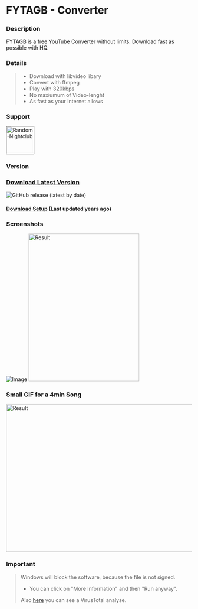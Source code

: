 FYTAGB - Converter
=========
### Description
FYTAGB is a free YouTube Converter without limits.
Download fast as possible with HQ.

### Details
> - Download with libvideo libary
> - Convert with ffmpeg
> - Play with 320kbps
> - No maxiumum of Video-lenght
> - As fast as your Internet allows

### Support
<div align="left">
    <a href="" title="Random-Nightclub" rel="nofollow">
    <img src="https://discordapp.com/api/guilds/823218450913951776/widget.png?style=banner2" height="76px" alt="Random-Nightclub" data-canonical-src="https://discordapp.com/api/guilds/823218450913951776/widget.png?style=banner2" style="max-width:100%;">
    </a>
</div>

### Version
### [Download Latest Version](https://github.com/MauriceX24/ProLoader/releases/tag/2.1 "Install ZIP")
![GitHub release (latest by date)](https://img.shields.io/github/v/release/MauriceX24/ProLoader?style=for-the-badge)
#### [Download Setup](https://drive.google.com/file/d/184OfFVPAAqBqvmfwW0ZXz6L85P3N7Wv7/view?usp=sharing) (Last updated years ago)

### Screenshots
![Image](https://cloud.lordmaurice.xyz/index.php/apps/files_sharing/publicpreview/4ofJA8DC8gAdqTt?x=1879&y=589&a=true&file=E8UaIToMkX.png&scalingup=0)
<img src="https://cloud.lordmaurice.xyz/index.php/apps/files_sharing/publicpreview/yTkMC3yS4oAFnQC?x=1879&y=589&a=true&file=explorer_t8aAKk3UNS.png&scalingup=0" alt="Result" width=300px height=400px />
### Small GIF for a 4min Song
<img src="https://cloud.lordmaurice.xyz/index.php/s/dqKziNRP9Q4jKog/download/FYTAGB_wuSo1S7S3D.gif" alt="Result" width=700px height=400px />


### Important
> Windows will block the software, because the file is not signed.
> - You can click on "More Information" and then "Run anyway".
> 
> Also [here](https://www.virustotal.com/gui/file/b32fafdaad5e835cef33ff0a12eee4968c42913bd44788328cab0ef382988d96/detection) you 
> can see a VirusTotal analyse.
